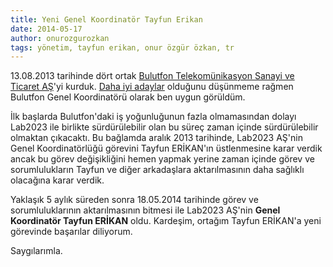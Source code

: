 ```yaml
---
title: Yeni Genel Koordinatör Tayfun Erikan
date: 2014-05-17
author: onurozgurozkan
tags: yönetim, tayfun erikan, onur özgür özkan, tr
---
```


13.08.2013 tarihinde dört ortak [Bulutfon Telekomünikasyon Sanayi ve Ticaret AŞ](www.bulutfon.com)'yi kurduk. [Daha iyi 
adaylar](https://twitter.com/osmanmakal) olduğunu düşünmeme rağmen Bulutfon Genel Koordinatörü olarak ben uygun görüldüm. 
 
İlk başlarda Bulutfon'daki iş yoğunluğunun fazla olmamasından dolayı Lab2023 ile birlikte sürdürülebilir olan bu süreç
zaman içinde sürdürülebilir olmaktan çıkacaktı. Bu bağlamda aralık 2013 tarihinde, Lab2023 AŞ'nin Genel Koordinatörlüğü
görevini Tayfun ERİKAN'ın üstlenmesine karar verdik ancak bu görev değişikliğini hemen yapmak yerine zaman içinde görev 
ve sorumlulukların Tayfun ve diğer arkadaşlara aktarılmasının daha sağlıklı olacağına karar verdik. 
   
Yaklaşık 5 aylık süreden sonra 18.05.2014 tarihinde görev ve sorumluluklarının aktarılmasının bitmesi ile Lab2023 AŞ'nin 
**Genel Koordinatör Tayfun ERİKAN** oldu. Kardeşim, ortağım Tayfun ERİKAN'a yeni görevinde başarılar diliyorum.

Saygılarımla.
